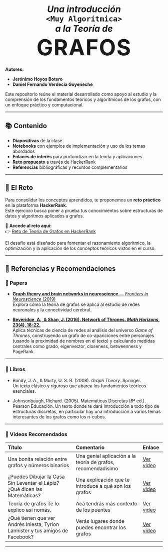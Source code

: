 <h1 align="center">
  <em>Una introducción</em><br>
  <code>&lt;Muy Algorítmica&gt;</code><br>
  <em>a la Teoría de</em><br>
  <span style="font-size: 2.5em; font-weight: bold; letter-spacing: 2px;">GRAFOS</span>
</h1>

**Autores:**  
- **Jerónimo Hoyos Botero**  
- **Daniel Fernando Verdecia Goyeneche**

Este repositorio reúne el material desarrollado como apoyo al estudio y la comprensión de los fundamentos teóricos y algorítmicos de los grafos, con un enfoque práctico y computacional.

---

## 📚 Contenido

- **Diapositivas** de la clase  
- **Notebooks** con ejemplos de implementación y uso de los temas abordados  
- **Enlaces de interés** para profundizar en la teoría y aplicaciones  
- **Reto propuesto** a través de HackerRank  
- **Referencias** bibliográficas y recursos complementarios  

---

## 🧩 El Reto

Para consolidar los conceptos aprendidos, te proponemos un **reto práctico** en la plataforma **HackerRank**.  
Este ejercicio busca poner a prueba tus conocimientos sobre estructuras de datos y algoritmos aplicados a grafos.

🔗 **Accede al reto aquí:**  
👉 [Reto de Teoría de Grafos en HackerRank](https://www.hackerrank.com/concurso-grafos-neuroco-udea-2025-02)

El desafío está diseñado para fomentar el razonamiento algorítmico, la optimización y la aplicación de los conceptos teóricos vistos en el curso.

---

## 📖 Referencias y Recomendaciones

### 🧠 Papers

- [**Graph theory and brain networks in neuroscience** — *Frontiers in Neuroscience* (2019)](https://www.frontiersin.org/journals/neuroscience/articles/10.3389/fnins.2019.00585/full)  
  Explora cómo la teoría de grafos se aplica al estudio de redes neuronales y la conectividad cerebral.

- [**Beveridge, A., & Shan, J. (2016). Network of Thrones. *Math Horizons*, 23(4), 18-22.**](https://www.tandfonline.com/doi/abs/10.4169/mathhorizons.23.4.18)  
  Aplica técnicas de ciencia de redes al análisis del universo *Game of Thrones*, construyendo un grafo de co-apariciones entre personajes (usando la proximidad de nombres en el texto) y calculando medidas centrales como grado, eigenvector, closeness, betweenness y PageRank.

---

### 📘 Libros

- Bondy, J. A., & Murty, U. S. R. (2008). *Graph Theory*. Springer.  
  Un texto clásico y riguroso que abarca los fundamentos teóricos esenciales.  

- Johnsonbaugh, Richard. (2005). Matemáticas Discretas (6ª ed.). Pearson Educación.
  Un texto donde te dará introducción a todo tipo de estructuras discretas, en particular hay una introducción a varios temas interesantes de los grafos como los n-cubos.

---

### 🎥 Videos Recomendados


| Título | Comentario | Enlace |
|:-------|:-------|:--------|
| Una bonita relación entre grafos y números binarios| Una genial aplicación a la teoría de grafos, recomendadisimo | [Ver video](https://www.youtube.com/watch?v=p4XKrJ2zzQo&t=195s) |
| ¿Puedes Dibujar la Casa Sin Levantar el Lápiz? ¿Qué dicen las Matemáticas?| Una explicación que te introduce a qué son los grafos | [Ver video](https://www.youtube.com/watch?v=J_nEkcrOG4g&t=33s) |
| Teoría de grafos  Te lo explico así nomás.| Acá tendrás más contexto de los puentes | [Ver video](https://www.youtube.com/watch?v=lHJv5_1VL2o&t=1s) |
| ¿Qué tienen que ver Andrés Iniesta, Tyrion Lannister y tus amigos de Facebook?| Verás lugares donde puedes encontrar los grafos | [Ver video](https://www.youtube.com/watch?v=lp-1rvtRYQg) |

---
